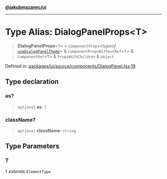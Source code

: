 [**@jakubmazanec/ui**](../README.md)

---

# Type Alias: DialogPanelProps\<T\>

> **DialogPanelProps**\<`T`\> = `ComponentProps`\<_typeof_
> [`useDialogPanelTheme`](../variables/useDialogPanelTheme.md)\> & `ComponentPropsWithoutRef`\<`T`\>
> & `ComponentRef`\<`T`\> & `PropsWithChildren` & `object`

Defined in:
[packages/ui/source/components/DialogPanel.tsx:19](https://github.com/jakubmazanec/tools/blob/dccfe8e5cee218e88ff4db59e4bf460975897c58/packages/ui/source/components/DialogPanel.tsx#L19)

## Type declaration

### as?

> `optional` **as**: `T`

### className?

> `optional` **className**: `string`

## Type Parameters

### T

`T` _extends_ `ElementType`
